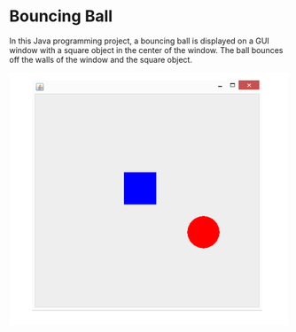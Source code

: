 # Bouncing Ball

In this Java programming project, a bouncing ball is displayed on a GUI window with a square object in the center of the window. The ball bounces off the walls of the window and the square object.

![Bouncing Ball](https://github.com/mbcolson/Academic-Programming-Projects/blob/master/Bouncing_Ball/Bouncing_Ball_Screenshot.png)
